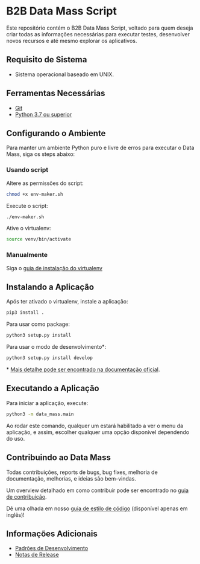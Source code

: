 # B2B Data Mass Script
Este repositório contém o B2B Data Mass Script, voltado para quem deseja criar todas as informações necessárias para executar testes, desenvolver novos recursos e até mesmo explorar os aplicativos.

## Requisito de Sistema
* Sistema operacional baseado em UNIX.

## Ferramentas Necessárias
*  [Git][GitDoc]
*  [Python 3.7 ou superior][Python]

## Configurando o Ambiente
Para manter um ambiente Python puro e livre de erros para executar o Data Mass, siga os steps abaixo:

### Usando script
Altere as permissões do script:
```bash
chmod +x env-maker.sh
```

Execute o script:
```bash
./env-maker.sh
```

Ative o virtualenv:
```bash
source venv/bin/activate
```

### Manualmente
Siga o [guia de instalação do virtualenv](doc/USER_GUIDE.md#using-virtualenv)

## Instalando a Aplicação
Após ter ativado o virtualenv, instale a aplicação:
```sh
pip3 install .
```

Para usar como package:
```sh
python3 setup.py install
```

Para usar o modo de desenvolvimento*:
```sh
python3 setup.py install develop
```

\* [Mais detalhe pode ser encontrado na documentação oficial](https://setuptools.readthedocs.io/en/latest/userguide/development_mode.html).

## Executando a Aplicação
Para iniciar a aplicação, execute:
```sh
python3 -m data_mass.main
```

Ao rodar este comando, qualquer um estará habilitado a ver o menu da aplicação, e assim, escolher qualquer uma opção disponível dependendo do uso.

## Contribuindo ao Data Mass
Todas contribuições, reports de bugs, bug fixes, melhoria de documentação, melhorias, e ideias são bem-vindas.

Um overview detalhado em como contribuir pode ser encontrado no [guia de contribuição](doc/USER_GUIDE.md#contributing-to-data-mass).

Dê uma olhada em nosso [guia de estilo de código](doc/../C_STYLE_GUIDE.md) (disponível apenas em inglês)!

## Informações Adicionais
*  [Padrões de Desenvolvimento][Standards]
*  [Notas de Release][Release Notes]

[//]: #  (These are reference links used in the body of this note and get stripped out when the markdown processor does its job. There is no need to format nicely because it shouldn't be seen. Thanks SO - http://stackoverflow.com/questions/4823468/store-comments-in-markdown-syntax)

[GitDoc]: https://git-scm.com/doc
[Python]: https://www.python.org/downloads/
[Standards]: https://anheuserbuschinbev.sharepoint.com/sites/b2bengineering/architecture/SitePages/Data-Mass-Application.aspx
[Release Notes]: https://anheuserbuschinbev.sharepoint.com/:b:/s/b2bengineering/EaTlUWEzsp1EqdmKaqBclL4ByT6uvxDV1nF1erEOsD-stQ?e=QQyxU8
